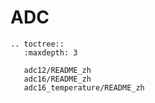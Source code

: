 # ADC

```{eval-rst}
.. toctree::
   :maxdepth: 3

   adc12/README_zh
   adc16/README_zh
   adc16_temperature/README_zh

```
